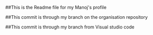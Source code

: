 ##This is the Readme file for my Manoj's profile

##This commit is through my branch on the organisation repository

##This commit is through my branch from Visual studio code

